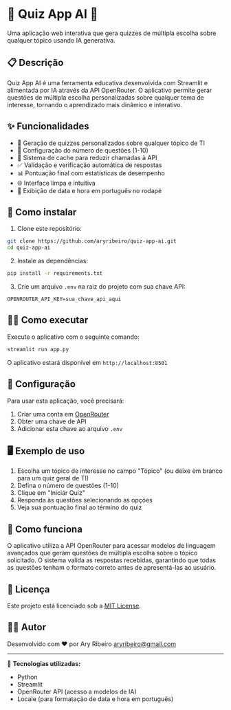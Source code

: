 # 🧾 Quiz App AI 🤖

Uma aplicação web interativa que gera quizzes de múltipla escolha sobre qualquer tópico usando IA generativa.

## 📋 Descrição

Quiz App AI é uma ferramenta educativa desenvolvida com Streamlit e alimentada por IA através da API OpenRouter. O aplicativo permite gerar questões de múltipla escolha personalizadas sobre qualquer tema de interesse, tornando o aprendizado mais dinâmico e interativo.

## ✨ Funcionalidades

- 🎯 Geração de quizzes personalizados sobre qualquer tópico de TI
- 🔢 Configuração do número de questões (1-10)
- 💾 Sistema de cache para reduzir chamadas à API
- ✅ Validação e verificação automática de respostas
- 📊 Pontuação final com estatísticas de desempenho
- 🌐 Interface limpa e intuitiva
- 📅 Exibição de data e hora em português no rodapé

## 🚀 Como instalar

1. Clone este repositório:
```bash
git clone https://github.com/aryribeiro/quiz-app-ai.git
cd quiz-app-ai
```

2. Instale as dependências:
```bash
pip install -r requirements.txt
```

3. Crie um arquivo `.env` na raiz do projeto com sua chave API:
```
OPENROUTER_API_KEY=sua_chave_api_aqui
```

## 🏃‍♂️ Como executar

Execute o aplicativo com o seguinte comando:
```bash
streamlit run app.py
```

O aplicativo estará disponível em `http://localhost:8501`

## 🔧 Configuração

Para usar esta aplicação, você precisará:

1. Criar uma conta em [OpenRouter](https://openrouter.ai/)
2. Obter uma chave de API
3. Adicionar esta chave ao arquivo `.env`

## 🖥️ Exemplo de uso

1. Escolha um tópico de interesse no campo "Tópico" (ou deixe em branco para um quiz geral de TI)
2. Defina o número de questões (1-10)
3. Clique em "Iniciar Quiz"
4. Responda às questões selecionando as opções
5. Veja sua pontuação final ao término do quiz

## 🧠 Como funciona

O aplicativo utiliza a API OpenRouter para acessar modelos de linguagem avançados que geram questões de múltipla escolha sobre o tópico solicitado. O sistema valida as respostas recebidas, garantindo que todas as questões tenham o formato correto antes de apresentá-las ao usuário.

## 📝 Licença

Este projeto está licenciado sob a [MIT License](LICENSE).

## 👨‍💻 Autor

Desenvolvido com ❤️ por Ary Ribeiro
aryribeiro@gmail.com

---

🔧 **Tecnologias utilizadas:**
- Python
- Streamlit
- OpenRouter API (acesso a modelos de IA)
- Locale (para formatação de data e hora em português)